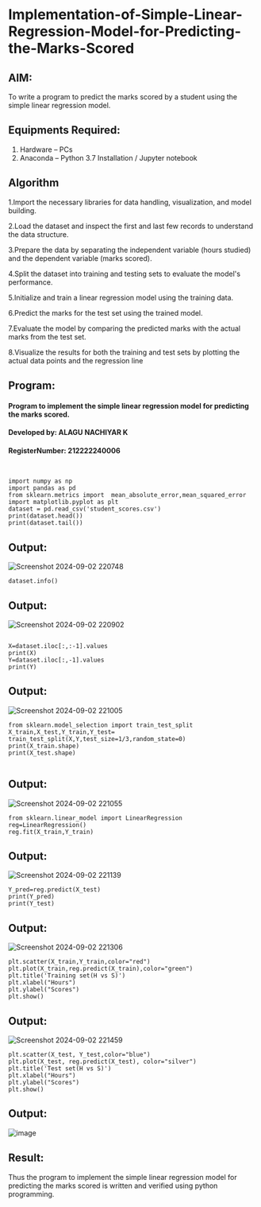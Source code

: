 # Implementation-of-Simple-Linear-Regression-Model-for-Predicting-the-Marks-Scored

## AIM:
To write a program to predict the marks scored by a student using the simple linear regression model.

## Equipments Required:
1. Hardware – PCs
2. Anaconda – Python 3.7 Installation / Jupyter notebook

## Algorithm

1.Import the necessary libraries for data handling, visualization, and model building.

2.Load the dataset and inspect the first and last few records to understand the data structure.

3.Prepare the data by separating the independent variable (hours studied) and the dependent variable (marks scored).

4.Split the dataset into training and testing sets to evaluate the model's performance.

5.Initialize and train a linear regression model using the training data.

6.Predict the marks for the test set using the trained model.

7.Evaluate the model by comparing the predicted marks with the actual marks from the test set.

8.Visualize the results for both the training and test sets by plotting the actual data points and the regression line

## Program:


#### Program to implement the simple linear regression model for predicting the marks scored.
#### Developed by: ALAGU NACHIYAR K
#### RegisterNumber:  212222240006
```


import numpy as np
import pandas as pd
from sklearn.metrics import  mean_absolute_error,mean_squared_error
import matplotlib.pyplot as plt
dataset = pd.read_csv('student_scores.csv')
print(dataset.head())
print(dataset.tail())
```



## Output:

![Screenshot 2024-09-02 220748](https://github.com/user-attachments/assets/5aef223f-53e9-4a2f-a54f-85b45535a68a)

```
dataset.info()
```

## Output:
![Screenshot 2024-09-02 220902](https://github.com/user-attachments/assets/084b92fb-741e-4fe4-ad90-b39d99969fed)

```

X=dataset.iloc[:,:-1].values
print(X)
Y=dataset.iloc[:,-1].values
print(Y)
```

## Output:
![Screenshot 2024-09-02 221005](https://github.com/user-attachments/assets/dcc27a78-c07a-4470-bb21-a9fc94528529)

```
from sklearn.model_selection import train_test_split
X_train,X_test,Y_train,Y_test= train_test_split(X,Y,test_size=1/3,random_state=0)
print(X_train.shape)
print(X_test.shape)


```

## Output:
![Screenshot 2024-09-02 221055](https://github.com/user-attachments/assets/fd15cb82-d477-4773-9df0-e38ee7264042)

```
from sklearn.linear_model import LinearRegression
reg=LinearRegression()
reg.fit(X_train,Y_train)
```
## Output:
![Screenshot 2024-09-02 221139](https://github.com/user-attachments/assets/ff21a936-1262-4c44-ad44-88e4e709de78)

```
Y_pred=reg.predict(X_test)
print(Y_pred)
print(Y_test)

```
## Output:

![Screenshot 2024-09-02 221306](https://github.com/user-attachments/assets/e3ac1e7f-2010-44b3-94b2-610b21218c29)

```
plt.scatter(X_train,Y_train,color="red")
plt.plot(X_train,reg.predict(X_train),color="green")
plt.title('Training set(H vs S)')
plt.xlabel("Hours")
plt.ylabel("Scores")
plt.show()

```

## Output:

![Screenshot 2024-09-02 221459](https://github.com/user-attachments/assets/4955942c-5de4-4b88-bfab-c1bb1ddf24a7)

```
plt.scatter(X_test, Y_test,color="blue")
plt.plot(X_test, reg.predict(X_test), color="silver")
plt.title('Test set(H vs S)')
plt.xlabel("Hours")
plt.ylabel("Scores")
plt.show()
```
## Output:

![image](https://github.com/user-attachments/assets/700e0a3a-ddf1-494a-903a-351afd21cce5)

## Result:
Thus the program to implement the simple linear regression model for predicting the marks scored is written and verified using python programming.
